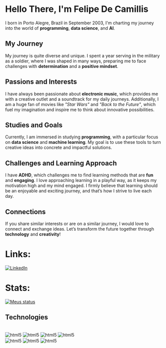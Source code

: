 # Hello There,  I'm Felipe De Camillis

I born in Porto Alegre, Brazil in September 2003, I'm charting my journey into the world of **programming**, **data science**, and **AI**.

## My Journey

My journey is quite diverse and unique. I spent a year serving in the military as a soldier, where I was shaped in many ways, preparing me to face challenges with **determination** and a **positive mindset**.

## Passions and Interests

I have always been passionate about **electronic music**, which provides me with a creative outlet and a soundtrack for my daily journeys. Additionally, I am a huge fan of movies like *"Star Wars"* and *"Back to the Future"*, which fuel my imagination and inspire me to think about innovative possibilities.

## Studies and Goals

Currently, I am immersed in studying **programming**, with a particular focus on **data science** and **machine learning**. My goal is to use these tools to turn creative ideas into concrete and impactful solutions.

## Challenges and Learning Approach

I have **ADHD**, which challenges me to find learning methods that are **fun** and **engaging**. I love approaching learning in a playful way, as it keeps my motivation high and my mind engaged. I firmly believe that learning should be an enjoyable and exciting journey, and that’s how I strive to live each day.

## Connections

If you share similar interests or are on a similar journey, I would love to connect and exchange ideas. Let’s transform the future together through **technology** and **creativity**!

# Links:

[![LinkedIn](https://img.shields.io/badge/LinkedIn-0077B5?style=for-the-badge&logo=linkedin&logoColor=white)](www.linkedin.com/in/felipedecamillis)

# Stats:

[![Meus status](https://github-readme-stats.vercel.app/api?username=decamillis&show_icons&theme=synthwave)](https://github.com/anuraghazra/github-readme-stats)

## Technologies

<div style="display: inline_block"><br/>
  <img align="center" alt="html5" src="https://img.shields.io/badge/Python-3776AB?style=for-the-badge&logo=python&logoColor=white" />
  <img align="center" alt="html5" src="https://img.shields.io/badge/Amazon%20Web%20Services-232F3E.svg?style=for-the-badge&logo=Amazon-Web-Services&logoColor=white" />
  <img align="center" alt="html5" src="https://img.shields.io/badge/MySQL-00000F?style=for-the-badge&logo=mysql&logoColor=white" />
  <img align="center" alt="html5" src="https://img.shields.io/badge/TensorFlow-FF6F00?style=for-the-badge&logo=tensorflow&logoColor=white" /> <br>
  <img align="center" alt="html5" src="https://img.shields.io/badge/Visual_Studio_Code-0078D4?style=for-the-badge&logo=visual%20studio%20code&logoColor=white" />
  <img align="center" alt="html5" src="https://img.shields.io/badge/Anaconda-44A833.svg?style=for-the-badge&logo=Anaconda&logoColor=white" />
  <img align="center" alt="html5" src="https://img.shields.io/badge/Jupyter-F37626.svg?style=for-the-badge&logo=Jupyter&logoColor=white" />
  
</div>
